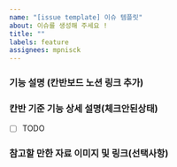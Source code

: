 ```yaml
---
name: "[issue template] 이슈 템플릿"
about: 이슈를 생성해 주세요 !
title: ""
labels: feature
assignees: mpnisck
---
```


### 기능 설명 (칸반보드 노션 링크 추가)

### 칸반 기준 기능 상세 설명(체크안된상태)

- [ ] TODO

### 참고할 만한 자료 이미지 및 링크(선택사항)
